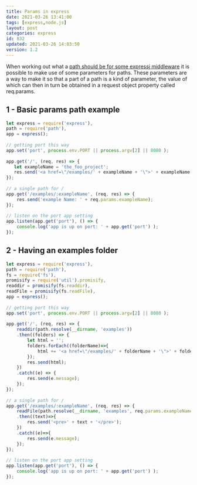 ```yaml
---
title: Params in express
date: 2021-03-26 13:41:00
tags: [express,node.js]
layout: post
categories: express
id: 832
updated: 2021-03-26 14:03:50
version: 1.2
---
```


When working out what a [path should be for some expressj middleware](https://expressjs.com/en/guide/routing.html) it is possible to make use of some parameters for paths. These parameters are a way to make it so that a part of a path is a kind of parameter, the value of which can then in turn be obtained in a request object property called req.params.

<!-- more -->

## 1 - Basic params path example

```js
let express = require('express'),
path = require('path'),
app = express();
 
// getting port this way
app.set('port', process.env.PORT || process.argv[2] || 8080 );
 
app.get('/', (req, res) => {
   let exampleName = 'the_foo_project';
   res.send('<a href=\"/examples/' + exampleName + '\">' + exampleName + '</a>');
});
 
// a single path for /
app.get('/examples/:exampleName', (req, res) => {
    res.send('example Name: ' + req.params.exampleName);
});
 
// listen on the port app setting
app.listen(app.get('port'), () => {
    console.log('app is up on port: ' + app.get('port') );
});
```

## 2 - Having an examples folder

```js
let express = require('express'),
path = require('path'),
fs = require('fs'),
promisify = require('util').promisify,
readdir = promisify(fs.readdir),
readFile = promisify(fs.readFile),
app = express();
 
// getting port this way
app.set('port', process.env.PORT || process.argv[2] || 8080 );
 
app.get('/', (req, res) => {
    readdir(path.resolve(__dirname, 'examples'))
    .then((folders) => {
        let html = '';
        folders.forEach((folderName)=>{
            html += '<a href=\"/examples/' + folderName + '\">' + folderName + '</a><br>';
        });
        res.send(html);
    })
    .catch((e) => {
        res.send(e.message);
    });
});
 
// a single path for /
app.get('/examples/:exampleName', (req, res) => {
    readFile(path.resolve(__dirname, 'examples', req.params.exampleName, 'outline.txt'))
    .then((text)=>{
        res.send('<pre>' + text + '</pre>');
    })
    .catch((e)=>{
        res.send(e.message);
    });
});
 
// listen on the port app setting
app.listen(app.get('port'), () => {
    console.log('app is up on port: ' + app.get('port') );
});
```
